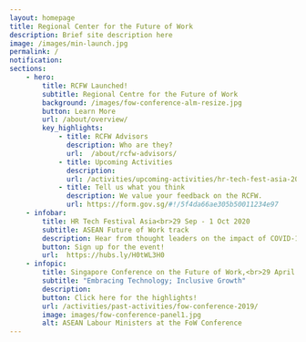 ```yaml
---
layout: homepage
title: Regional Center for the Future of Work
description: Brief site description here
image: /images/min-launch.jpg
permalink: /
notification:  
sections:
    - hero:
        title: RCFW Launched!
        subtitle: Regional Centre for the Future of Work 
        background: /images/fow-conference-alm-resize.jpg
        button: Learn More
        url: /about/overview/
        key_highlights:
            - title: RCFW Advisors
              description: Who are they?
              url: 	/about/rcfw-advisors/
            - title: Upcoming Activities
              description: 
              url: /activities/upcoming-activities/hr-tech-fest-asia-2020-asean-fow-track/
            - title: Tell us what you think
              description: We value your feedback on the RCFW. 
              url: https://form.gov.sg/#!/5f4da66ae305b50011234e97    
    - infobar: 
        title: HR Tech Festival Asia<br>29 Sep - 1 Oct 2020 
        subtitle: ASEAN Future of Work track
        description: Hear from thought leaders on the impact of COVID-19 on labour markets and how HR leaders can support business transformation and human development in the Future of Work.
        button: Sign up for the event!
        url:  https://hubs.ly/H0tWL3H0
    - infopic:
        title: Singapore Conference on the Future of Work,<br>29 April 2019
        subtitle: "Embracing Technology; Inclusive Growth"
        description: 
        button: Click here for the highlights! 
        url: /activities/past-activities/fow-conference-2019/
        image: images/fow-conference-panel1.jpg
        alt: ASEAN Labour Ministers at the FoW Conference
---
```

